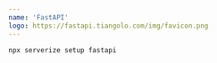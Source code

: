 ```yaml
---
name: 'FastAPI'
logo: https://fastapi.tiangolo.com/img/favicon.png
---
```


```sh
npx serverize setup fastapi
```
